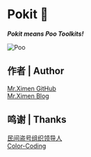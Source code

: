 # Pokit 💩

***Pokit means Poo Toolkits!***

![Poo](images/windows_poo.png)










## 作者 | Author
[Mr.Ximen GitHub](https://github.com/haroldduan "GitHub")<br>
[Mr.Ximen Blog](https://haroldduan.github.io/ "Blog")<br>



## 鸣谢 | Thanks
[民间盗号组织领导人](https://github.com/HackingGroup "MBs")<br>
[Color-Coding](https://github.com/color-coding "SBs")<br>